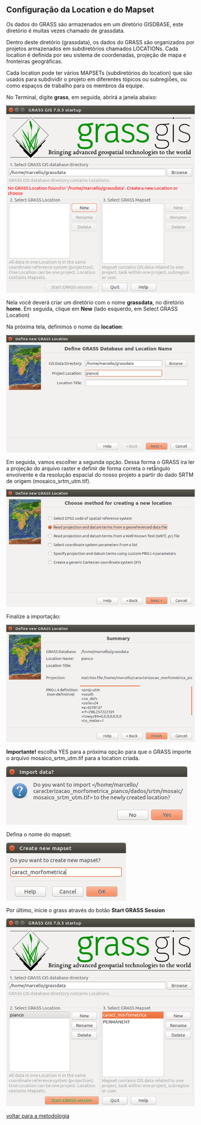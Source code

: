 ## Configuração da Location e do Mapset

Os dados do GRASS são armazenados em um diretório GISDBASE, este diretório é muitas vezes chamado de grassdata.

Dentro deste diretório (grassdata), os dados do GRASS são organizados por projetos armazenados em subdiretórios chamados LOCATIONs. Cada location é definida por seu sistema de coordenadas, projeção de mapa e fronteiras geográficas.

Cada location pode ter vários MAPSETs (subdiretórios do location) que são usados para subdividir o projeto em diferentes tópicos ou subregiõ̃es, ou como espaços de trabalho para os membros da equipe.

No Terminal, digite **grass**, em seguida, abrirá a janela abaixo:

![image](img/02.png)

Nela você deverá criar um diretório com o nome **grassdata**, no diretório **home**. Em seguida, clique em **New** (lado esquerdo, em Select GRASS Location)

Na próxima tela, definimos o nome da **location**:

![image](img/03.png)

Em seguida, vamos escolher a segunda opção. Dessa forma o GRASS ira ler a projeção do arquivo raster e definir de forma correta o retâ̂ngulo envolvente e da resolução espacial do nosso projeto a partir do dado SRTM de origem (mosaico_srtm_utm.tif).

![image](img/04.png)


Finalize a importação:


![image](img/05.png)


**Importante!** escolha YES para a próxima opção para que o GRASS importe o arquivo mosaico_srtm_utm.tif para a location criada.


![image](img/07.png)


Defina o nome do mapset:


![image](img/08.png)


Por último, inicie o grass através do botão **Start GRASS Session**


![image](img/09.png)


[voltar para a metodologia][0]

[0]:metodologia.md
